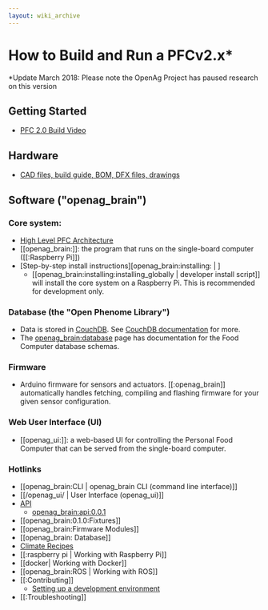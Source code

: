 ```yaml
---
layout: wiki_archive
---
```


How to Build and Run a PFCv2.x\*
================================

\*Update March 2018: Please note the OpenAg Project has
paused research on this version

Getting Started
---------------

  - [PFC 2.0 Build Video](https://youtu.be/Uf1FqjcPWsI)

Hardware
--------

  * [CAD files, build guide, BOM, DFX files, drawings](https://github.com/OpenAgricultureFoundation/openag_pfc2)

Software (\"openag\_brain\")
----------------------------

### Core system:

  * [High Level PFC Architecture](food_computer_2/architecture.md)
  * [[openag_brain:]]: the program that runs on the single-board computer ([[:Raspberry Pi]])
  * [Step-by-step install instructions][openag_brain:installing: | ]
    * [[openag_brain:installing:installing_globally | developer install script]] will install the core system on a Raspberry Pi. This is recommended for development only.

### Database (the \"Open Phenome Library\")

  * Data is stored in [CouchDB](http://couchdb.com/). See [CouchDB documentation](http://docs.couchdb.org/en/2.0.0/) for more.
  * The [openag_brain:database](openag_brain/database.md) page has documentation for the Food Computer database schemas.

### Firmware

  * Arduino firmware for sensors and actuators. [[:openag_brain]] automatically handles fetching, compiling and flashing firmware for your given sensor configuration.

### Web User Interface (UI)

  * [[openag_ui:]]: a web-based UI for controlling the Personal Food Computer that can be served from the single-board computer.

### Hotlinks

  * [[openag_brain:CLI | openag_brain CLI (command line interface)]]
  * [[/openag_ui/ | User Interface (openag_ui)]]
  * [API](openag_brain/api.md)
     * [openag_brain:api:0.0.1](openag_brain/api/0.0.1.md)
  * [[openag_brain:0.1.0:Fixtures]]
  * [[openag_brain:Firmware Modules]]
  * [[openag_brain: Database]] 
  * [Climate Recipes](recipe/index.md) 
  * [[:raspberry pi | Working with Raspberry Pi]]
  * [[docker| Working with Docker]]
  * [[openag_brain:ROS | Working with ROS]]
  * [[:Contributing]]
     * [Setting up a development environment](food_computer_2/development.md)
  * [[:Troubleshooting]]
